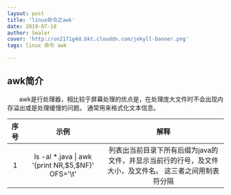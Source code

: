 ```yaml
---
layout: post
title: 'linux命令之awk'
date: 2019-07-18
author: Sealer
cover: 'http://on2171g4d.bkt.clouddn.com/jekyll-banner.png'
tags: linux 命令 awk   

---
```


## awk简介
　　awk是行处理器，相比较于屏幕处理的优点是，在处理庞大文件时不会出现内存溢出或是处理缓慢的问题。
通常用来格式化文本信息。

|序号|示例|解释|
|:---:|:---:|:---:|
|1|ls -al  *.java  &#124; awk  '{print NR,\$5,\$NF}' OFS='\t' |列表出当前目录下所有后缀为java的文件，并显示当前行的行号，及文件大小，及文件名。 这三者之间用制表符分隔|
